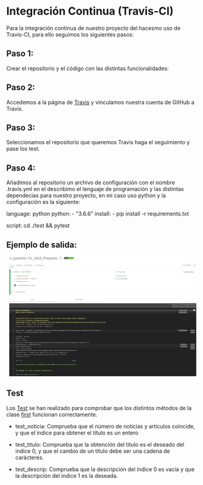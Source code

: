 # Integración  Continua (Travis-CI)

Para la integración continua de nuestro proyecto del hacesmo uso de Travis-CI,
para ello seguimos los siguientes pasos:

## Paso 1:
Crear el repositorio y el código con las distintas funcionalidades:

## Paso 2:
Accedemos a la página de [Travis](https://travis-ci.org) y vinculamos nuestra cuenta de GitHub a Travis.

## Paso 3:
Seleccionamos el repositorio que queremos Travis haga el seguimiento y pase los test.

## Paso 4:

Añadimos al repositorio un archivo de configuración con el nombre .travis.yml en el describimo el lenguaje de programación y las distintas dependecias para nuestro proyecto, en mi caso uso python y la configuración es la siguiente:


language: python
python:
	- "3.6.6"
install:
	- pip install -r requirements.txt

script: cd ./test && pytest
	
## Ejemplo de salida:
![travis.png](https://github.com/juaneml/IV_1819_Proyecto/blob/master/doc/images/travis.png)

## Test
Los [Test](https://github.com/juaneml/IV_1819_Proyecto/blob/master/test/test_.py) se han realizado para comprobar que los distintos métodos de la clase [first](https://github.com/juaneml/IV_1819_Proyecto/blob/master/src/first.py) funcionan correctamente.

* test_noticia: Comprueba que el número de noticias y artículos coincide, y que el índice para obtener el título es un entero

* test_titulo: Comprueba que la obtención del titulo es el deseado del indice 0, y que el cambio de un título debe ser una cadena de carácteres.

* test_descrip: Comprueba que la descripción del índice 0 es vacía y que la descripción del índice 1 es la deseada.
